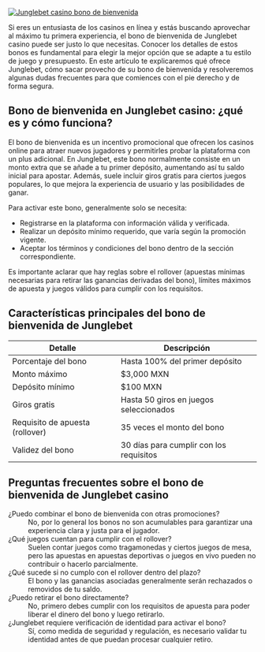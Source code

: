 [![Junglebet casino bono de bienvenida](https://123-caf.pages.dev/gitsignup.png)](https://vrmoo.ru/Bt82HjjY)

<p>Si eres un entusiasta de los casinos en línea y estás buscando aprovechar al máximo tu primera experiencia, el bono de bienvenida de Junglebet casino puede ser justo lo que necesitas. Conocer los detalles de estos bonos es fundamental para elegir la mejor opción que se adapte a tu estilo de juego y presupuesto. En este artículo te explicaremos qué ofrece Junglebet, cómo sacar provecho de su bono de bienvenida y resolveremos algunas dudas frecuentes para que comiences con el pie derecho y de forma segura.</p>  <h2>Bono de bienvenida en Junglebet casino: ¿qué es y cómo funciona?</h2> <p>El bono de bienvenida es un incentivo promocional que ofrecen los casinos online para atraer nuevos jugadores y permitirles probar la plataforma con un plus adicional. En Junglebet, este bono normalmente consiste en un monto extra que se añade a tu primer depósito, aumentando así tu saldo inicial para apostar. Además, suele incluir giros gratis para ciertos juegos populares, lo que mejora la experiencia de usuario y las posibilidades de ganar.</p> <p>Para activar este bono, generalmente solo se necesita:</p> <ul>   <li>Registrarse en la plataforma con información válida y verificada.</li>   <li>Realizar un depósito mínimo requerido, que varía según la promoción vigente.</li>   <li>Aceptar los términos y condiciones del bono dentro de la sección correspondiente.</li> </ul> <p>Es importante aclarar que hay reglas sobre el rollover (apuestas mínimas necesarias para retirar las ganancias derivadas del bono), límites máximos de apuesta y juegos válidos para cumplir con los requisitos.</p>  <h2>Características principales del bono de bienvenida de Junglebet</h2> <table>   <thead>     <tr>       <th>Detalle</th>       <th>Descripción</th>     </tr>   </thead>   <tbody>     <tr>       <td>Porcentaje del bono</td>       <td>Hasta 100% del primer depósito</td>     </tr>     <tr>       <td>Monto máximo</td>       <td>$3,000 MXN</td>     </tr>     <tr>       <td>Depósito mínimo</td>       <td>$100 MXN</td>     </tr>     <tr>       <td>Giros gratis</td>       <td>Hasta 50 giros en juegos seleccionados</td>     </tr>     <tr>       <td>Requisito de apuesta (rollover)</td>       <td>35 veces el monto del bono</td>     </tr>     <tr>       <td>Validez del bono</td>       <td>30 días para cumplir con los requisitos</td>     </tr>   </tbody> </table>  <h2>Preguntas frecuentes sobre el bono de bienvenida de Junglebet casino</h2> <dl>   <dt>¿Puedo combinar el bono de bienvenida con otras promociones?</dt>   <dd>No, por lo general los bonos no son acumulables para garantizar una experiencia clara y justa para el jugador.</dd>    <dt>¿Qué juegos cuentan para cumplir con el rollover?</dt>   <dd>Suelen contar juegos como tragamonedas y ciertos juegos de mesa, pero las apuestas en apuestas deportivas o juegos en vivo pueden no contribuir o hacerlo parcialmente.</dd>    <dt>¿Qué sucede si no cumplo con el rollover dentro del plazo?</dt>   <dd>El bono y las ganancias asociadas generalmente serán rechazados o removidos de tu saldo.</dd>    <dt>¿Puedo retirar el bono directamente?</dt>   <dd>No, primero debes cumplir con los requisitos de apuesta para poder liberar el dinero del bono y luego retirarlo.</dd>    <dt>¿Junglebet requiere verificación de identidad para activar el bono?</dt>   <dd>Sí, como medida de seguridad y regulación, es necesario validar tu identidad antes de que puedan procesar cualquier retiro.</dd> </dl>